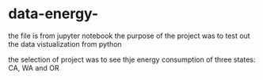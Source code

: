 # data-energy-
 the file is from jupyter notebook
 the purpose of the project was to test out the data vistualization from python 
 
 the selection of project was to see thje energy consumption of three states: CA, WA and OR
 
